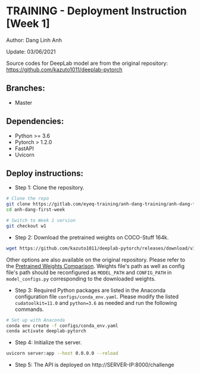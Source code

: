 # TRAINING - Deployment Instruction [Week 1]

Author: Dang Linh Anh

Update: 03/06/2021

Source codes for DeepLab model are from the original repository: https://github.com/kazuto1011/deeplab-pytorch
## Branches:

- Master

## Dependencies:

- Python >= 3.6
- Pytorch > 1.2.0
- FastAPI
- Uvicorn


## Deploy instructions: 

- Step 1: Clone the repository.

```sh
# Clone the repo
git clone https://gitlab.com/eyeq-training/anh-dang-training/anh-dang-first-week/
cd anh-dang-first-week

# Switch to Week 1 version
git checkout w1
```

- Step 2: Download the pretrained weights on COCO-Stuff 164k.

```sh
wget https://github.com/kazuto1011/deeplab-pytorch/releases/download/v1.0/deeplabv2_resnet101_msc-cocostuff164k-100000.pth
```
Other options are also available on the original repository. Please refer to the [Pretrained Weights Comparison](https://github.com/kazuto1011/deeplab-pytorch#performance). Weights file's path as well as config file's path should be reconfigured as `MODEL_PATH` and `CONFIG_PATH` in `model_configs.py` corresponding to the downloaded weights.

- Step 3: Required Python packages are listed in the Anaconda configuration file `configs/conda_env.yaml`. Please modify the listed `cudatoolkit=11.0` and `python=3.6` as needed and run the following commands.

```sh
# Set up with Anaconda
conda env create -f configs/conda_env.yaml
conda activate deeplab-pytorch
```

- Step 4: Initialize the server.

```sh
uvicorn server:app --host 0.0.0.0 --reload
```

- Step 5: The API is deployed on http://SERVER-IP:8000/challenge
